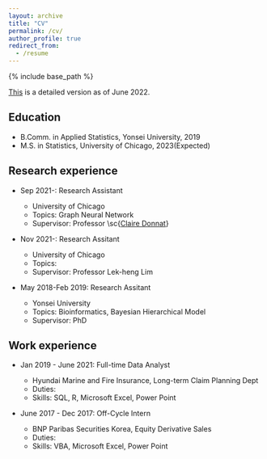 ```yaml
---
layout: archive
title: "CV"
permalink: /cv/
author_profile: true
redirect_from:
  - /resume
---
```


{% include base_path %}

[This]() is a detailed version as of June 2022.

## Education
* B.Comm. in Applied Statistics, Yonsei University, 2019
* M.S. in Statistics, University of Chicago, 2023(Expected)

## Research experience
* Sep 2021-: Research Assistant
  * University of Chicago
  * Topics: Graph Neural Network
  * Supervisor: Professor \sc{[Claire Donnat](https://donnate.github.io/)}

* Nov 2021-: Research Assitant
  * University of Chicago
  * Topics:
  * Supervisor: Professor Lek-heng Lim

* May 2018-Feb 2019: Research Assitant
  * Yonsei University
  * Topics: Bioinformatics, Bayesian Hierarchical Model
  * Supervisor: PhD 

## Work experience
* Jan 2019 - June 2021: Full-time Data Analyst
  * Hyundai Marine and Fire Insurance, Long-term Claim Planning Dept
  * Duties:
  * Skills: SQL, R, Microsoft Excel, Power Point

* June 2017 - Dec 2017: Off-Cycle Intern
  * BNP Paribas Securities Korea, Equity Derivative Sales
  * Duties: 
  * Skills: VBA, Microsoft Excel, Power Point
